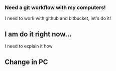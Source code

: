 ### Need a git workflow with my computers!
I need to work with github and bitbucket, let's do it!
## I am do it right now...
I need to explain it how
## Change in PC
